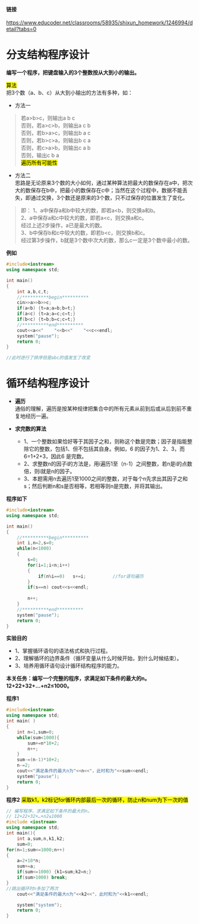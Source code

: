 #### 链接  
https://www.educoder.net/classrooms/58935/shixun_homework/1246994/detail?tabs=0


# 分支结构程序设计

**编写一个程序，把键盘输入的3个整数按从大到小的输出。**  

<mark>算法</mark>  
把3个数（a、b、c）从大到小输出的方法有多种，如：  
- 方法一  
>若a>b>c，则输出a b c    
否则，若a>c>b，则输出a c b    
否则，若b>a>c，则输出b a c    
否则，若b>c>a，则输出b c a    
否则，若c>a>b，则输出c a b  
否则，输出c b a  
<mark>遍历所有可能性</mark>

- 方法二  
思路是无论原来3个数的大小如何，通过某种算法把最大的数保存在a中，把次大的数保存在b中，把最小的数保存在c中；当然在这个过程中，数据不能丢失，即通过交换，3个数还是原来的3个数，只不过保存的位置发生了变化。
>
>即：
1、a中保存a和b中较大的数，即若a<b，则交换a和b。  
2、a中保存a和c中较大的数，即若a<c，则交换a和c。  
经过上述2步操作，a已是最大的数。  
3、b中保存b和c中较大的数，即若b<c，则交换b和c。  
经过第3步操作，b就是3个数中次大的数，那么c一定是3个数中最小的数。 

**例如**  
```cpp
#include<iostream>
using namespace std;

int main()
{
	int a,b,c,t;
	//**********begin**********
    cin>>a>>b>>c;
    if(a<b) {t=a;a=b;b=t;}
    if(a<c) {t=a;a=c;c=t;}
    if(b<c) {t=b;b=c;c=t;}
    //**********end**********
	cout<<a<<"    "<<b<<"    "<<c<<endl;
	system("pause");
	return 0;
}

//此时进行了排序但是abc的值发生了改变
```

# 循环结构程序设计
- **遍历**  
通俗的理解，遍历是按某种规律把集合中的所有元素从前到后或从后到前不重复地经历一遍。  

- **求完数的算法**  
  - 1、一个整数如果恰好等于其因子之和，则称这个数是完数；因子是指能整除它的整数，包括1、但不包括其自身。例如，6 的因子为1、2、3，而6=1+2+3，因此6 是完数。  
  - 2、求整数n的因子i的方法是，用i遍历1至（n-1）之间整数，若n是i的点数倍，则i就是n的因子。  
  - 3、本题需用n去遍历1至1000之间的整数，对于每个n先求出其因子之和s；然后判断n和s是否相等，若相等则n是完数，并将其输出。  

**程序如下**
```cpp
#include<iostream>
using namespace std;

int main()
{
	//**********begin**********
    int i,n=2,s=0;
    while(n<1000)
    {
    	s=0;
        for(i=1;i<n;i++)
        {
            if(n%i==0)   s+=i;	        //for语句遍历      
        }
        if(s==n) cout<<s<<endl;
        
        n++;
    }
    //**********end**********
	system("pause");
	return 0;
}
```

**实验目的**  
- 1、掌握循环语句的语法格式和执行过程。  
- 2、理解循环的边界条件（循环变量从什么时候开始，到什么时候结束）。  
- 3、培养用循环语句设计循环结构程序的能力。  

**本关任务：编写一个完整的程序，求满足如下条件的最大的n。  
12+22+32+…+n2≤1000。**  

**程序1**
```cpp
#include<iostream>
using namespace std;
int main( )
{
    int n=1,sum=0;
    while(sum<1000){
        sum+=n*10+2;
        n++;
    }
    sum-=(n-1)*10+2;
    n-=2;
    cout<<"满足条件的最大n为"<<n<<"，此时和为"<<sum<<endl;
    system("pause");
    return 0;
}

```

**程序2**
<mark>采取k1，k2标记for循环内部最后一次的循环，防止n和num为下一次的值</mark>
```cpp
// 编写程序，求满足如下条件的最大的n。
// 12+22+32+…+n2≤1000
#include <iostream>
using namespace std;
int main(){
    int a,sum,n,k1,k2;
    sum=0;
for(n=1;sum<=1000;n++)
{   
    a=2+10*n;
    sum+=a;
    if(sum<=1000) {k1=sum;k2=n;}
    if(sum>1000) break;
}
//跳出循环时n多加了两次
    cout<<"满足条件的最大n为"<<k2<<"，此时和为"<<k1<<endl;

    system("system");
    return 0;
}
```
